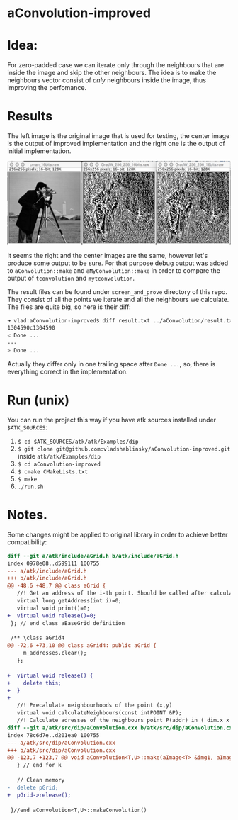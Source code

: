 # aConvolution-improved

# Idea:

For zero-padded case we can iterate only through the neighbours that are inside the image and skip the other neighbours. The idea is to make the neighbours vector consist of _only_ neighbours inside the image, thus improving the perfomance.

# Results

The left image is the original image that is used for testing, the center image is the output of improved implementation and the right one is the output of initial implementation.

![Alt text](screen_and_prove/original-improved-dummy.png)

It seems the right and the center images are the same, however let's produce some output to be sure. For that purpose debug
output was added to `aConvolution::make` and `aMyConvolution::make` in order to compare the output of `tconvolution` and `mytconvolution`.

The result files can be found under `screen_and_prove` directory of this repo. They consist of all the points we iterate and all the neighbours we calculate. The files are quite big, so here is their diff:

```bash
➜ vlad:aConvolution-improved$ diff result.txt ../aConvolution/result.txt
1304590c1304590
< Done ...
---
> Done ...
```

Actually they differ only in one trailing space after `Done ...`, so, there is everything correct in the implementation.

# Run (unix)

You can run the project this way if you have atk sources installed under `$ATK_SOURCES`:

1. `$ cd $ATK_SOURCES/atk/atk/Examples/dip`
2. `$ git clone git@github.com:vladshablinsky/aConvolution-improved.git` inside `atk/atk/Examples/dip`
3. `$ cd aConvolution-improved`
4. `$ cmake CMakeLists.txt`
5. `$ make`
6. `./run.sh`


# Notes.

Some changes might be applied to original library in order to achieve better compatibility: 

```diff
diff --git a/atk/include/aGrid.h b/atk/include/aGrid.h
index 0978e08..d599111 100755
--- a/atk/include/aGrid.h
+++ b/atk/include/aGrid.h
@@ -48,6 +48,7 @@ class aGrid {
   //! Get an address of the i-th point. Should be called after calculateAddresses().
   virtual long getAddress(int i)=0; 
   virtual void print()=0;
+  virtual void release()=0;
 }; // end class aBaseGrid definition
 
 /** \class aGrid4
@@ -72,6 +73,10 @@ class aGrid4: public aGrid {
     m_addresses.clear();
   };
 
+  virtual void release() {
+    delete this;
+  }
+
   //! Precalulate neighbourhoods of the point (x,y)
   virtual void calculateNeighbours(const intPOINT &P);
   //! Calculate adresses of the neighbours point P(addr) in ( dim.x x dim.y x dim.z ) matrix.
diff --git a/atk/src/dip/aConvolution.cxx b/atk/src/dip/aConvolution.cxx
index 78c6d7e..d201ea0 100755
--- a/atk/src/dip/aConvolution.cxx
+++ b/atk/src/dip/aConvolution.cxx
@@ -123,7 +123,7 @@ void aConvolution<T,U>::make(aImage<T> &img1, aImage<T> &img2, aImage<T> &out) {
   } // end for k
 
   // Clean memory
-  delete pGrid;
+  pGrid->release();
 
 }//end aConvolution<T,U>::makeConvolution() 
 
```
